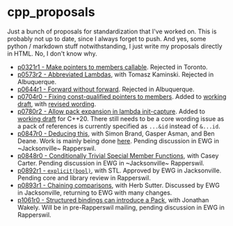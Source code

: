 # cpp_proposals

Just a bunch of proposals for standardization that I've worked on. This is probably not up to date, since I always forget to push. And yes, some python / markdown stuff notwithstanding, I just write my proposals directly in HTML. No, I don't know why.

- [p0321r1 - Make pointers to members callable](http://htmlpreview.github.io/?https://github.com/BRevzin/cpp_proposals/blob/master/0312r1_pointers_to_members.html). Rejected in Toronto.
- [p0573r2 - Abbreviated Lambdas](http://htmlpreview.github.io/?https://github.com/BRevzin/cpp_proposals/blob/master/0573r2_abbrev_lambda.html), with Tomasz Kaminski. Rejected in Albuquerque.
- [p0644r1 - Forward without forward](http://htmlpreview.github.io/?https://github.com/BRevzin/cpp_proposals/blob/master/0644r1_forward_without_forward.html). Rejected in Albuquerque.
- [p0704r0 - Fixing const-qualified pointers to members](http://htmlpreview.github.io/?https://github.com/BRevzin/cpp_proposals/blob/master/0704r0_const_qualified_pmfs.html). Added to [working draft](http://eel.is/c++draft/expr.mptr.oper#6.sentence-2), with [revised wording](http://www.open-std.org/jtc1/sc22/wg21/docs/papers/2017/p0704r1.html).
- [p0780r2 - Allow pack expansion in lambda init-capture](http://htmlpreview.github.io/?https://github.com/BRevzin/cpp_proposals/blob/master/d0780r2.html). Added to [working draft](http://eel.is/c++draft/expr.prim.lambda#capture-17) for C++20. There still needs to be a core wording issue as a pack of references is currently specified as `...&id` instead of `&...id`.
- [p0847r0 - Deducing this](https://wg21.tartanllama.xyz/deducing-this/), with Simon Brand, Gasper Asman, and Ben Deane. Work is mainly being done [here](https://github.com/TartanLlama/wg21/blob/master/deducing-this.md). Pending discussion in EWG in ~Jacksonville~ Rapperswil.
- [p0848r0 - Conditionally Trivial Special Member Functions](http://htmlpreview.github.io/?https://github.com/BRevzin/cpp_proposals/blob/master/0848r0_special_members.html), with Casey Carter. Pending discussion in EWG in ~Jacksonville~ Rapperswil.
- [p0892r1 - `explicit(bool)`](http://htmlpreview.github.io/?https://github.com/BRevzin/cpp_proposals/blob/master/d0892r1.html), with STL. Approved by EWG in Jacksonville. Pending core and library review in Rapperswil. 
- [p0893r1 - Chaining comparisons](http://htmlpreview.github.io/?https://github.com/BRevzin/cpp_proposals/blob/master/d0893r1.html), with Herb Sutter. Discussed by EWG in Jacksonville, returning to EWG with many changes.
- [p1061r0 - Structured bindings can introduce a Pack](http://htmlpreview.github.io/?https://github.com/BRevzin/cpp_proposals/blob/master/1061r0_sb_pack.html), with Jonathan Wakely. Will be in pre-Rapperswil mailing, pending discussion in EWG in Rapperswil.
